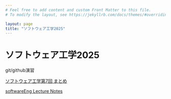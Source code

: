 ```yaml
---
# Feel free to add content and custom Front Matter to this file.
# To modify the layout, see https://jekyllrb.com/docs/themes/#overriding-theme-defaults

layout: page
title: "ソフトウェア工学2025"
---
```

# ソフトウェア工学2025

git/github演習

[ソフトウェア工学第7回 まとめ](software7.md)

[softwareEng Lecture Notes](softwareEng2025.md)